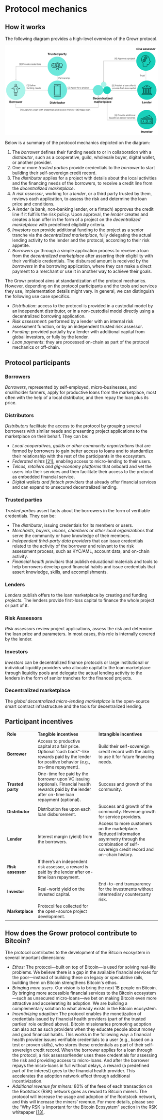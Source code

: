 # Protocol mechanics

## How it works

The following diagram provides a high-level overview of the Growr protocol.

![How it works](../images/growr-how-it-works.svg)

Below is a summary of the protocol mechanics depicted on the diagram:

1. The _borrower_ defines their funding needs to or in collaboration with a _distributor_, such as a cooperative, guild, wholesale buyer, digital wallet, or another provider.
2. One or more _trusted parties_ provide credentials to the _borrower_ to start building their self-sovereign credit record.
3. The _distributor_ applies for a project with details about the local activities and the financing needs of the borrowers, to receive a credit line from the _decentralized marketplace_.
4. A _risk assessor_, working for a _lender_, or a third party trusted by them, reviews each application, to assess the risk and determine the loan price and conditions.
5. A _lender_ (a bank, non-banking lender, or a fintech) approves the credit line if it fulfills the risk policy. Upon approval, the _lender_ creates and creates a loan offer in the form of a project on the _decentralized marketplace_ with predefined eligibility criteria.
6. _Investors_ can provide additional funding to the project as a senior tranche via the _decentralized marketplace_, fully delegating the actual lending activity to the lender and the protocol, according to their risk appetite.
7. _Borrowers_ go through a simple application process to receive a loan from the _decentralized marketplace_ after asserting their eligibility with their verifiable credentials. The disbursed amount is received by the _borrowers_ in the borrowing application, where they can make a direct payment to a merchant or use it in another way to achieve their goals.

The Growr protocol aims at standardization of the protocol mechanics. However, depending on the protocol participants and the tools and services they use, implementation details might vary. In general, we can distinguish the following use case specifics.

* _Distribution_: access to the protocol is provided in a custodial model by an independent distributor, or in a non-custodial model directly using a decentralized borrowing application.
* _Risk assessment_: performed by a lender with an internal risk assessment function, or by an independent trusted risk assessor.
* _Funding_: provided partially by a lender with additional capital from global investors, or fully by the lender.
* _Loan payments_: they are processed on-chain as part of the protocol mechanics or off-chain.

## Protocol participants

### Borrowers

_Borrowers_, represented by self-employed, micro-businesses, and smallholder farmers, apply for productive loans from the marketplace, most often with the help of a local distributor, and then repay the loan plus its price.

### Distributors

_Distributors_ facilitate the access to the protocol by grouping several borrowers with similar needs and presenting project applications to the marketplace on their behalf. They can be:

* _Local cooperatives, guilds or other community organizations_ that are formed by borrowers to gain better access to loans and to standardize their relationship with the rest of the participants in the ecosystem.
* _Federated mints_ [[21]](#ref21), enabling access to micro-lending to their users.
* _Telcos, retailers and gig-economy platforms_ that onboard and vet the users into their services and then facilitate their access to the protocol as embedded financial service.
* _Digital wallets and fintech providers_ that already offer financial services and can expand to unsecured decentralized lending.

### Trusted parties

_Trusted parties_ assert facts about the borrowers in the form of verifiable credentials. They can be:

* The _distributor_, issuing credentials for its members or users.
* _Merchants, buyers, unions, chambers or other local organizations_ that serve the community or have knowledge of their members.
* _Independent third-party data providers_ that can issue credentials related to the activity of the borrower and relevant to the risk assessment process, such as KYC/AML, account data, and on-chain activity.
* _Financial health providers_ that publish educational materials and tools to help borrowers develop good financial habits and issue credentials that assert knowledge, skills, and accomplishments.

### Lenders

_Lenders_ publish offers to the loan marketplace by creating and funding _projects_. The lenders provide first-loss capital to finance the whole project or part of it.

### Risk Assessors

_Risk assessors_ review project applications, assess the risk and determine the loan price and parameters. In most cases, this role is internally covered by the lender.

### Investors 

_Investors_ can be decentralized finance protocols or large institutional or individual liquidity providers who allocate capital to the loan marketplace through liquidity pools and delegate the actual lending activity to the lenders in the form of senior tranches for the financed projects.

### Decentralized marketplace

The _global decentralized micro-lending marketplace_ is the open-source smart contract infrastructure and the tools for decentralized lending.

## Participant incentives

<table>
  <tr>
   <td><strong>Role</strong>
   </td>
   <td><strong>Tangible incentives</strong>
   </td>
   <td><strong>Intangible incentives</strong>
   </td>
  </tr>
  <tr>
   <td><strong>Borrower</strong>
   </td>
   <td>Access to productive capital at a fair price. Optional “cash back”-like rewards paid by the lender for positive behavior (e.g., on-time repayment).
   </td>
   <td>Build their self-sovereign credit record with the ability to use it for future financing needs.
   </td>
  </tr>
  <tr>
   <td><strong>Trusted party</strong>
   </td>
   <td>One-time fee paid by the borrower upon VC issuing (optional). Financial health rewards paid by the lender after on-time loan repayment (optional).
   </td>
   <td>Success and growth of the community.
   </td>
  </tr>
  <tr>
   <td><strong>Distributor</strong>
   </td>
   <td>Distribution fee upon each loan disbursement.
   </td>
   <td>Success and growth of the community. Revenue growth for service providers.
   </td>
  </tr>
  <tr>
   <td><strong>Lender</strong>
   </td>
   <td>Interest margin (yield) from the borrowers.
   </td>
   <td>Access to more customers on the marketplace. Reduced information asymmetry through the combination of self-sovereign credit record and on-chain history.
   </td>
  </tr>
  <tr>
   <td><strong>Risk assessor</strong>
   </td>
   <td>If there’s an independent risk assessor, a reward is paid by the lender after on-time loan repayment.
   </td>
   <td>
   </td>
  </tr>
  <tr>
   <td><strong>Investor</strong>
   </td>
   <td>Real-world yield on the invested capital.
   </td>
   <td>End-to-end transparency for the investments without intermediary counterparty risk.
   </td>
  </tr>
  <tr>
   <td><strong>Marketplace</strong>
   </td>
   <td>Protocol fee collected for the open-source project development.
   </td>
   <td>
   </td>
  </tr>
</table>

<div style="page-break-after: always;"></div>

## How does the Growr protocol contribute to Bitcoin?

The protocol contributes to the development of the Bitcoin ecosystem in several important dimensions:

* _Ethos:_ The protocol—built on top of Bitcoin—is used for solving real-life problems. We believe there is a gap in the available financial services for the poor—instead of building these on legacy or speculative rails, building them on Bitcoin strengthens Bitcoin's ethos.
* _Bringing more users._ Our vision is to bring the next 1B people on Bitcoin. By bringing more accessible financial services to the Bitcoin ecosystem—such as unsecured micro-loans—we bet on making Bitcoin even more attractive and accelerating its adoption. We are building a complementary solution to what already exists in the Bitcoin ecosystem.
* _Incentivizing adoption:_ The protocol enables the monetization of credentials issued by financial health providers (part of the trusted parties' role outlined above). Bitcoin missionaries promoting adoption can also act as such providers when they educate people about money and good financial habits. This works in the following way: a financial health provider issues verifiable credentials to a user (e.g., based on a test or proven skills), who stores these credentials as part of their self-sovereign credit record. When the borrower applies for a loan through the protocol, a risk assessor/lender uses these credentials for assessing the risk and providing access to micro-loans. And after the borrower repays the micro-loans in full without delays, a reward (a predefined part of the interest) goes to the financial health provider. This accelerates the adoption network effect through additional incentivization.
* _Additional revenue for miners:_ 80% of the fees of each transaction on the Rootstock (RSK) network goes as reward to Bitcoin miners. The protocol will increase the usage and adoption of the Rootstock network, and this will increase the miners’ revenue. For more details, please see the “Why RSK is Important for the Bitcoin Ecosystem” section in the RSK whitepaper [[13]](#ref13).

